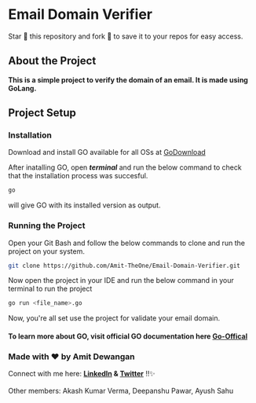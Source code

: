 # Email Domain Verifier


Star 🌟 this repository and fork 🍴 to save it to your repos for easy access.

## About the Project
**This is a simple project to verify the domain of an email. It is made using GoLang.**

## Project Setup

### Installation
Download and install GO available for all OSs at [GoDownload]

After inatalling GO, open **_terminal_** and run the below command to check that the installation process was succesful.

```sh
go
```
will give GO with its installed version as output.

### Running the Project
Open your Git Bash and follow the below commands to clone and run the project on your system.

```bash
git clone https://github.com/Amit-TheOne/Email-Domain-Verifier.git 
```
Now open the project in your IDE and run the below command in your terminal to run the project


```sh
go run <file_name>.go 
```

Now, you're all set use the project for validate your email domain.

#### To learn more about GO, visit official GO documentation here [Go-Offical]

### Made with ❤️ by Amit Dewangan

Connect with me here: **[LinkedIn] & [Twitter]** !!✨
\
\
Other members: Akash Kumar Verma, Deepanshu Pawar, Ayush Sahu


[LinkedIn]: <https://www.linkedin.com/in/amit--dewangan/>
[Twitter]: <https://twitter.com/iamamit_18/>
[GoDownload]: <https://go.dev/dl//>
[VScode]:<https://code.visualstudio.com//>
[Go-Offical]: <https://go.dev/doc//>